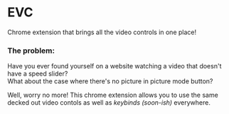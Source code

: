 # EVC
Chrome extension that brings all the video controls in one place!

### The problem:
Have you ever found yourself on a website watching a video that doesn't have a speed slider?  
What about the case where there's no picture in picture mode button?

Well, worry no more! This chrome extension allows you to use the same decked out video contols as well as *keybinds (soon-ish)* everywhere.
